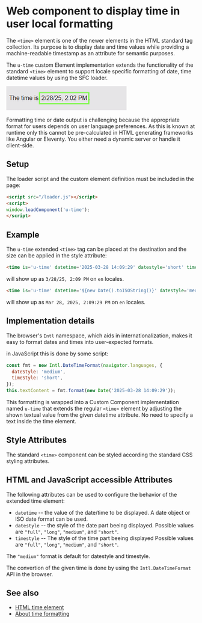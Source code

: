 # Web component to display time in user local formatting

The `<time>` element is one of the newer elements in the HTML standard tag collection. Its purpose is to display date and time
values while providing a machine-readable timestamp as an attribute for semantic purposes.

The `u-time` custom Element implementation extends the functionality of the standard `<time>` element to support locale
specific formatting of date, time datetime values by using the SFC loader.

![u-time component](../doc/u-time.png)

Formatting time or date output is challenging because the appropriate format for users depends on user language preferences. As
this is known at runtime only this cannot be pre-calculated in HTML generating frameworks like Angular or Eleventy. You either
need a dynamic server or handle it client-side.

## Setup

The loader script and the custom element definition must be included in the page:

```html
<script src="/loader.js"></script>
<script>
window.loadComponent('u-time');
</script>
```


## Example

The `u-time` extended `<time>` tag can be placed at the destination and the size can be applied in the style attribute:

```html
<time is='u-time' datetime='2025-03-28 14:09:29' datestyle='short' timestyle='short'>2025-03-28 14:09:29</time>
```

will show up as `3/28/25, 2:09 PM` on `en` locales.

```html
<time is='u-time' datetime='${new Date().toISOString()}' datestyle='medium' timestyle='medium'>${new Date().toISOString()}</time>
```

will show up as `Mar 28, 2025, 2:09:29 PM` on `en` locales.


## Implementation details

The browser's `Intl` namespace, which aids in internationalization, makes it easy to format dates and times into
user-expected formats.

in JavaScript this is done by some script:

``` js
const fmt = new Intl.DateTimeFormat(navigator.languages, {
  dateStyle: 'medium',
  timeStyle: 'short',
});
this.textContent = fmt.format(new Date('2025-03-28 14:09:29'));
```

This formatting is wrapped into a Custom Component implementation named `u-time` that extends the regular `<time>` element
by adjusting the shown textual value from the given datetime attribute. No need to specify a text inside the time element.


## Style Attributes

The standard `<time>` component can be styled according the standard CSS styling attributes.


## HTML and JavaScript accessible Attributes

The following attributes can be used to configure the behavior of the extended time element:

* `datetime` -- the value of the date/time to be displayed. A date object or ISO date format can be used.
* `datestyle` -- the style of the date part beeing displayed. Possible values are `"full"`, `"long"`, `"medium"`, and `"short"`.
* `timestyle` -- The style of the time part beeing displayed  Possible values are `"full"`, `"long"`, `"medium"`, and `"short"`.

The `"medium"` format is default for datestyle and timestyle.

The convertion of the given time is done by using the `Intl.DateTimeFormat` API in the browser.


## See also

* [HTML time element](https://developer.mozilla.org/en-US/docs/Web/HTML/Element/time)
* [About time formatting](https://developer.mozilla.org/en-US/docs/Web/JavaScript/Reference/Global_Objects/Intl/DateTimeFormat/DateTimeFormat)

